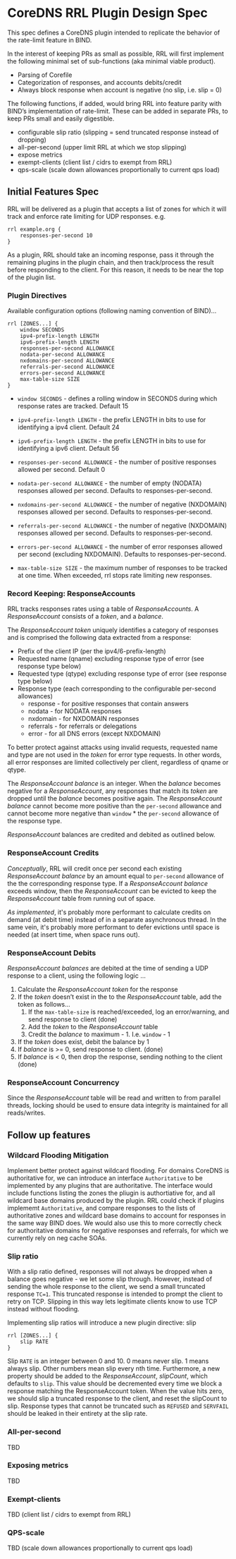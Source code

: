 # CoreDNS RRL Plugin Design Spec

This spec defines a CoreDNS plugin intended to replicate the behavior of
the rate-limit feature in BIND.

In the interest of keeping PRs as small as possible, RRL will first
implement the following minimal set of sub-functions (aka minimal viable product).

* Parsing of Corefile
* Categorization of responses, and accounts debits/credit
* Always block response when account is negative (no slip, i.e. slip = 0)

The following functions, if added, would bring RRL into feature parity
with BIND’s implementation of  rate-limit.  These can be added in
separate PRs, to keep PRs small and easily digestible.

* configurable slip ratio (slipping = send truncated response instead of dropping)
* all-per-second (upper limit RRL at which we stop slipping)
* expose metrics
* exempt-clients (client list / cidrs to exempt from RRL)
* qps-scale (scale down allowances proportionally to current qps load)


## Initial Features Spec

RRL will be delivered as a plugin that accepts a list of zones for which
it will track and enforce rate limiting for UDP responses. e.g.

```
rrl example.org {
    responses-per-second 10
}
```

As a plugin, RRL should take an incoming response, pass it through the
remaining plugins in the plugin chain, and then track/process the result
before responding to the client. For this reason, it needs to be near the
top of the plugin list.

### Plugin Directives

Available configuration options (following naming convention of BIND)…

```
rrl [ZONES...] {
    window SECONDS
    ipv4-prefix-length LENGTH
    ipv6-prefix-length LENGTH
    responses-per-second ALLOWANCE
    nodata-per-second ALLOWANCE
    nxdomains-per-second ALLOWANCE
    referrals-per-second ALLOWANCE
    errors-per-second ALLOWANCE
    max-table-size SIZE
}
```

* `window SECONDS` - defines a rolling window in SECONDS during which response rates are tracked. Default 15

* `ipv4-prefix-length LENGTH` - the prefix LENGTH in bits to use for identifying a ipv4 client. Default 24

* `ipv6-prefix-length LENGTH` - the prefix LENGTH in bits to use for identifying a ipv6 client. Default 56

* `responses-per-second ALLOWANCE` - the number of positive responses allowed per second. Default 0

* `nodata-per-second ALLOWANCE` - the number of empty (NODATA) responses allowed per second. Defaults to responses-per-second.

* `nxdomains-per-second ALLOWANCE` - the number of negative (NXDOMAIN) responses allowed per second. Defaults to responses-per-second.

* `referrals-per-second ALLOWANCE` - the number of negative (NXDOMAIN) responses allowed per second. Defaults to responses-per-second.

* `errors-per-second ALLOWANCE` - the number of error responses allowed per second (excluding NXDOMAIN). Defaults to responses-per-second.

* `max-table-size SIZE` - the maximum number of responses to be tracked at one time. When exceeded, rrl stops rate limiting new responses.


### Record Keeping: ResponseAccounts

RRL tracks responses rates using a table of *ResponseAccounts*.  A
*ResponseAccount* consists of a *token*, and a *balance*.

The *ResponseAccount* *token* uniquely identifies a category of responses and is
comprised the following data extracted from a response:

* Prefix of the client IP (per the  ipv4/6-prefix-length)
* Requested name (qname) excluding response type of error (see response type below)
* Requested type (qtype) excluding response type of error (see response type below)
* Response type (each corresponding to the configurable per-second allowances)
  * response - for positive responses that contain answers
  * nodata - for NODATA responses
  * nxdomain - for NXDOMAIN responses
  * referrals - for referrals or delegations
  * error - for all DNS errors (except NXDOMAIN)

To better protect against attacks using invalid requests, requested name and type are not used in the *token* for error type requests. In other words, all error responses are limited collectively per client, regardless of qname or qtype.

The *ResponseAccount balance* is an integer. When the *balance* becomes negative
for a *ResponseAccount*, any responses that match its *token* are dropped until
the *balance* becomes positive again.
The *ResponseAccount balance* cannot become more positive than the `per-second` allowance and
cannot become more negative than `window` * the `per-second` allowance of the
response type.

*ResponseAccount* balances are credited and debited as outlined below.


### ResponseAccount Credits

_Conceptually_, RRL will credit once per second each existing *ResponseAccount balance* by an amount equal to `per-second` allowance of the the corresponding response type. If a *ResponseAccount balance* exceeds window, then the *ResponseAccount* can be evicted to keep the *ResponseAccount* table from running out of space.

_As implemented_, it's probably more performant to calculate credits on demand (at debit time) instead of in a separate asynchronous thread.  In the same vein, it's probably more performant to defer evictions until space is needed (at insert time, when space runs out).

### ResponseAccount Debits

*ResponseAccount balances* are debited at the time of sending a UDP response to a client, using the following logic ...

1. Calculate the *ResponseAccount token* for the response
1. If the *token* doesn’t exist in the to the *ResponseAccount* table, add the token as follows…
   1. If the `max-table-size` is reached/exceeded, log an error/warning, and send response to client (done)
   1. Add the *token* to the *ResponseAccount* table
   1. Credit the *balance* to maximum - 1.  I.e. `window`  - 1
1. If the *token* does exist, debit the balance by 1
1. If *balance* is >= 0, send response to client. (done)
1. If *balance* is < 0, then drop the response, sending nothing to the client (done)

### ResponseAccount Concurrency

Since the *ResponseAccount* table will be read and written to from parallel threads, locking should be used to ensure data integrity is maintained for all reads/writes.

## Follow up features

### Wildcard Flooding Mitigation

Implement better protect against wildcard flooding. For domains CoreDNS is authoritative for, we can introduce an interface `Authoritative` to be implemented by any plugins that are authoritative.  The interface would include functions listing the zones the pliugin is authortiative for, and all wildcard base domains produced by the plugin.  RRL could check if plugins implememt `Authoritative`, and compare responses to the lists of authoritative zones and wildcard base domains to account for responses in the same way BIND does.  We would also use this to more correctly check for authoritative domains for negative responses and referrals, for which we currently rely on neg cache SOAs.

### Slip ratio

With a slip ratio defined, responses will not always be dropped when a balance goes negative - we let some slip through.
However, instead of sending the whole response to the client, we send a small truncated response `TC=1`. This truncated response is intended to prompt the client to retry on TCP.
Slipping in this way lets legitimate clients know to use TCP instead without flooding.

Implementing slip ratios will introduce a new plugin directive: slip

```
rrl [ZONES...] {
    slip RATE
}
```

Slip `RATE` is an integer between 0 and 10.  0 means never slip.  1 means always slip. Other numbers mean slip every nth time.
Furthermore, a new property should be added to the *ResponseAccount*, *slipCount*, which defaults to `slip`.  This value should be decremented every time we block a response matching the ResponseAccount token.
When the value hits zero, we should slip a truncated response to the client, and reset the slipCount to slip.
Response types that cannot be truncated such as `REFUSED` and `SERVFAIL` should be leaked in their entirety at the slip rate.

### All-per-second

TBD

### Exposing metrics

TBD

### Exempt-clients

TBD (client list / cidrs to exempt from RRL)

### QPS-scale

TBD (scale down allowances proportionally to current qps load)
